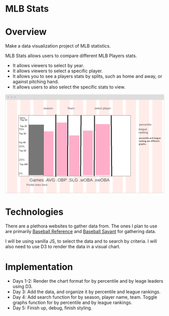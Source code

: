 # MLB Stats

# Overview

Make a data visualization project of MLB statistics. 

 MLB Stats allows users to compare different MLB Players stats.
* It allows viewers to select by year.
* It allows viewers to select a specific player.
* It allows you to see a players stats by splits, such as home and away, or against pitching hand.
* It allows users to also select the specific stats to view. 

![wireframe](https://github.com/yrosenberg1/js_project/blob/main/src/images/Capture.PNG)

# Technologies

There are a plethora websites to gather data from. The ones I plan to use are primarily [Baseball Reference](https://www.baseball-reference.com/) and [Baseball Savant](https://baseballsavant.mlb.com/) for gathering data. 

I will be using vanilla JS, to select the data and to search by criteria.
I will also need to use D3 to render the data in a visual chart.

# Implementation

* Days 1-2: Render the chart format for by percentile and by leage leaders using D3.
* Day 3: Add the data, and organize it by percentile and league rankings.
* Day 4: Add search function for by season, player name, team. Toggle graphs function for by percentile and by league rankings.  
* Day 5: Finish up, debug, finish styling.
